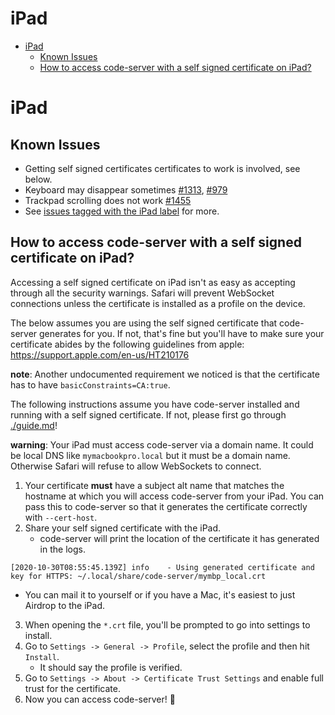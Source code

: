 <!-- START doctoc generated TOC please keep comment here to allow auto update -->
<!-- DON'T EDIT THIS SECTION, INSTEAD RE-RUN doctoc TO UPDATE -->
# iPad

- [iPad](#ipad)
  - [Known Issues](#known-issues)
  - [How to access code-server with a self signed certificate on iPad?](#how-to-access-code-server-with-a-self-signed-certificate-on-ipad)

<!-- END doctoc generated TOC please keep comment here to allow auto update -->

# iPad

## Known Issues

- Getting self signed certificates certificates to work is involved, see below.
- Keyboard may disappear sometimes [#1313](https://github.com/cdr/code-server/issues/1313), [#979](https://github.com/cdr/code-server/issues/979)
- Trackpad scrolling does not work [#1455](https://github.com/cdr/code-server/issues/1455)
- See [issues tagged with the iPad label](https://github.com/cdr/code-server/issues?q=is%3Aopen+is%3Aissue+label%3AiPad) for more.

## How to access code-server with a self signed certificate on iPad?

Accessing a self signed certificate on iPad isn't as easy as accepting through all
the security warnings. Safari will prevent WebSocket connections unless the certificate
is installed as a profile on the device.

The below assumes you are using the self signed certificate that code-server
generates for you. If not, that's fine but you'll have to make sure your certificate
abides by the following guidelines from apple: https://support.apple.com/en-us/HT210176

**note**: Another undocumented requirement we noticed is that the certificate has to have `basicConstraints=CA:true`.

The following instructions assume you have code-server installed and running
with a self signed certificate. If not, please first go through [./guide.md](./guide.md)!

**warning**: Your iPad must access code-server via a domain name. It could be local
DNS like `mymacbookpro.local` but it must be a domain name. Otherwise Safari will
refuse to allow WebSockets to connect.

1. Your certificate **must** have a subject alt name that matches the hostname
   at which you will access code-server from your iPad. You can pass this to code-server
   so that it generates the certificate correctly with `--cert-host`.
2. Share your self signed certificate with the iPad.
   - code-server will print the location of the certificate it has generated in the logs.

```
[2020-10-30T08:55:45.139Z] info    - Using generated certificate and key for HTTPS: ~/.local/share/code-server/mymbp_local.crt
```

- You can mail it to yourself or if you have a Mac, it's easiest to just Airdrop to the iPad.

3. When opening the `*.crt` file, you'll be prompted to go into settings to install.
4. Go to `Settings -> General -> Profile`, select the profile and then hit `Install`.
   - It should say the profile is verified.
5. Go to `Settings -> About -> Certificate Trust Settings` and enable full trust for
   the certificate.
6. Now you can access code-server! 🍻

